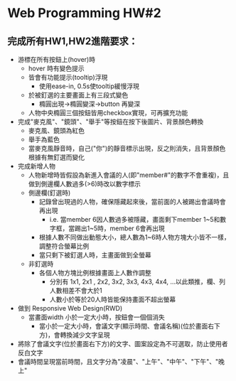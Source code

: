 # Web Programming HW#2

## 完成所有HW1,HW2進階要求：
- 游標在所有按鈕上(hover)時
    - hover 時有變色提示
    - 皆會有功能提示(tooltip)浮現
        - 使用ease-in, 0.5s使tooltip緩慢浮現
    - 於被釘選的主要畫面上有三段式變色
        - 橢圓出現->橢圓變深->button 再變深
    - 人物中央橢圓三個按鈕皆用checkbox實現，可再擴充功能
- 完成"麥克風"、"鏡頭"、"舉手"等按鈕在按下後圖片、背景顏色轉換
    - 麥克風、鏡頭為紅色
    - 舉手為藍色
    - 當麥克風靜音時，自己("你")的靜音標示出現，反之則消失，且背景顏色根據有無釘選而變化
- 完成新增人物
    - 人物新增時皆假設為新進入會議的人(即"member#"的數字不會重複)，且做到側邊欄人數過多(>6)時改以數字標示
    - 側邊欄(釘選時)
        - 記錄曾出現過的人物，確保隱藏起來後，當前面的人被踢出會議時會再出現
            - i.e. 當member 6因人數過多被隱藏，畫面剩下member 1~5和數字框，當踢出1~5時，member 6會再出現
        - 根據人數不同做出動態大小，總人數為1~6時人物方塊大小皆不一樣，調整符合螢幕比例
        - 當只剩下被釘選人時，主畫面做到全螢幕
    - 非釘選時
        - 各個人物方塊比例根據畫面上人數作調整
            - 分別有 1x1, 2x1 , 2x2, 3x2, 3x3, 4x3, 4x4, ...以此類推，欄、列人數相差不會大於1
            - 人數小於等於20人時皆能保持畫面不超出螢幕
- 做到 Responsive Web Design(RWD)
    - 當畫面width 小於一定大小時，按鈕會一個個消失
        - 當小於一定大小時，會議文字(顯示時間、會議名稱)(位於畫面右下方)，會轉換減少文字呈現
- 將除了會議文字(位於畫面右下方)的文字、圖案設定為不可選取，防止使用者反白文字
- 會議時間呈現當前時間，且文字分為"凌晨"、"上午"、"中午"、"下午"、"晚上"